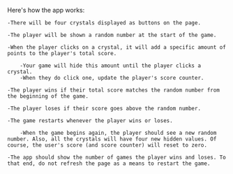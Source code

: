 Here's how the app works:

    -There will be four crystals displayed as buttons on the page.

    -The player will be shown a random number at the start of the game.

    -When the player clicks on a crystal, it will add a specific amount of points to the player's total score.

        -Your game will hide this amount until the player clicks a crystal.
        -When they do click one, update the player's score counter.

    -The player wins if their total score matches the random number from the beginning of the game.

    -The player loses if their score goes above the random number.

    -The game restarts whenever the player wins or loses.

        -When the game begins again, the player should see a new random number. Also, all the crystals will have four new hidden values. Of course, the user's score (and score counter) will reset to zero.
    
    -The app should show the number of games the player wins and loses. To that end, do not refresh the page as a means to restart the game.